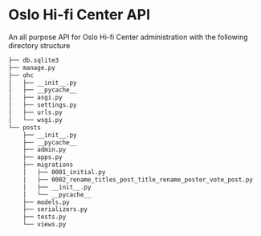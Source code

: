 # Oslo Hi-fi Center API
An all purpose API for Oslo Hi-fi Center administration with the following directory structure

```bash
├── db.sqlite3
├── manage.py
├── ohc
│   ├── __init__.py
│   ├── __pycache__
│   ├── asgi.py
│   ├── settings.py
│   ├── urls.py
│   └── wsgi.py
└── posts
    ├── __init__.py
    ├── __pycache__
    ├── admin.py
    ├── apps.py
    ├── migrations
    │   ├── 0001_initial.py
    │   ├── 0002_rename_titles_post_title_rename_poster_vote_post.py
    │   ├── __init__.py
    │   └── __pycache__
    ├── models.py
    ├── serializers.py
    ├── tests.py
    └── views.py
```


